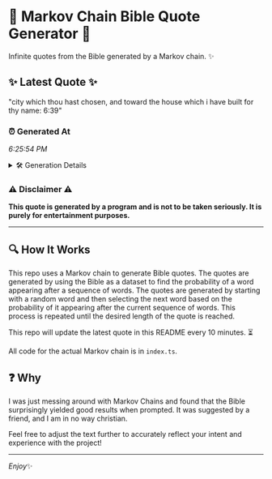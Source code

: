 # 📖 Markov Chain Bible Quote Generator 📖

Infinite quotes from the Bible generated by a Markov chain. ✨

## ✨ Latest Quote ✨
"city which thou hast chosen, and toward the house which i have built for thy name: 6:39"

### ⏰ Generated At
*6:25:54 PM*

<details>
    <summary>🛠️ Generation Details</summary>
    <p>
        <strong>🌱 Seed:</strong> city<br>
        <strong>🔄 Iterations:</strong> 16<br>
        <strong>📜 Context History:</strong><br>[ city ]: which<br>[ city, which ]: thou<br>[ city, which, thou ]: hast<br>[ city, which, thou, hast ]: chosen,<br>[ city, which, thou, hast, chosen, ]: and<br>[ city, which, thou, hast, chosen,, and ]: toward<br>[ which, thou, hast, chosen,, and, toward ]: the<br>[ thou, hast, chosen,, and, toward, the ]: house<br>[ hast, chosen,, and, toward, the, house ]: which<br>[ chosen,, and, toward, the, house, which ]: i<br>[ and, toward, the, house, which, i ]: have<br>[ toward, the, house, which, i, have ]: built<br>[ the, house, which, i, have, built ]: for<br>[ house, which, i, have, built, for ]: thy<br>[ which, i, have, built, for, thy ]: name:<br>[ i, have, built, for, thy, name: ]: 6:39<br>
    </p>
</details>

### ⚠️ Disclaimer ⚠️
**This quote is generated by a program and is not to be taken seriously. It is purely for entertainment purposes.**

---

## 🔍 How It Works

This repo uses a Markov chain to generate Bible quotes. The quotes are generated by using the Bible as a dataset to find the probability of a word appearing after a sequence of words. The quotes are generated by starting with a random word and then selecting the next word based on the probability of it appearing after the current sequence of words. This process is repeated until the desired length of the quote is reached.

This repo will update the latest quote in this README every 10 minutes. ⏳

All code for the actual Markov chain is in `index.ts`.

## ❓ Why

I was just messing around with Markov Chains and found that the Bible surprisingly yielded good results when prompted. 
It was suggested by a friend, and I am in no way christian.

Feel free to adjust the text further to accurately reflect your intent and experience with the project!

---

*Enjoy*✨
